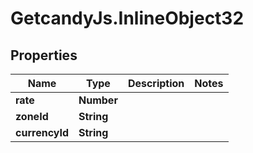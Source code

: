 # GetcandyJs.InlineObject32

## Properties

Name | Type | Description | Notes
------------ | ------------- | ------------- | -------------
**rate** | **Number** |  | 
**zoneId** | **String** |  | 
**currencyId** | **String** |  | 


